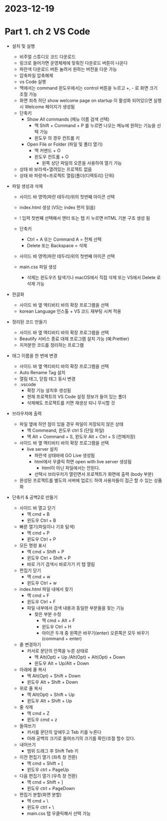 # 2023-12-19
# Part 1. ch 2 VS Code

- 설치 및 실행
  - 비주얼 스튜디오 코드 다운로드
  - 링크로 들어가면 운영체제에 맞춰진 다운로드 버튼이 나온다
  - 파란색 다운로드 버튼 눌려서 원하는 버전을 다운 가능
  - 압축파일 압축해제
  - vs Code 실행
  - 맥에서는 command 윈도우에서는 control 버튼을 누르고 +, - 로 화면 크기 조절 가능
  - 화면 죄측 하단 show welcome page on startup 이 활성화 되어있으면 실행시 Welcome 페이지가 생성됨
  - 단축키
    - Show All commands (메뉴 이름 검색 선택)
      - 맥 Shift + Command + P 를 누르면 나오는 메뉴에 원하는 기능을 선택 가능
      - 윈도우 의 경우 컨트롤 키
    - Open File or Folder (파일 및 폴더 열기)
      - 맥 커맨드 + O
      - 윈도우 컨트롤 + O
        - 왼쪽 상단 파일의 오픈을 사용하여 열기 가능
  - 상태 바 보라색=열려있는 프로젝트 없음
  - 상태 바 파랑색=프로젝트 열림(폴더(디렉토리) 단위)

- 파일 생성과 삭제
  - 사이드 바 영역(파란 테두리)위의 첫번쨰 아이콘 선택
  - index.html 생성 (VS는 index 먼저 읽음)
  - ! 입력 첫번쨰 선택해서 엔터 또는 탭 키 누르면 HTML 기본 구조 생성 됨
  - 단축키
    - Ctrl + A 또는 Command A = 전체 선택
    - Delete 또는 Backspace = 삭제
  
  - 사이드 바 영역(파란 테두리)위의 첫번쨰 아이콘 선택
  - main.css 파일 생성
    - 삭제는 윈도우즈 탐색기나 macOS에서 직접 삭제 또는 VS에서 Delete 로 삭제 가능

- 한글화
  - 사이드 바 옆 액티비티 바의 확장 프로그램을 선택
  - korean Language 인스톨 + VS 코드 재부팅 시켜 적용
- 정리된 코드 만들기
  - 사이드 바 옆 액티비티 바의 확장 프로그램을 선택
  - Beautify 서비스 종료 대체 프로그램 설치 가능 (예:Prettier)
  - 지저분한 코드를 정리하는 프로그램
- 태그 이름을 한 번에 변경
  - 사이드 바 옆 액티비티 바의 확장 프로그램을 선택
  - Auto Rename Tag 설치 
  - 열림 태그, 닫힘 태그 동시 변경
  - .vscode
    - 확장 기능 설치후 생성됨
    - 현재 프로젝트의 VS Code 설정 정보가 들어 있는 폴더
    - 삭제해도 프로젝트를 키면 재생성 되니 무시할 것

- 브라우저에 출력
  - 파일 옆에 하얀 점이 있을 경우 파일이 저장되지 않은 상태
    - 맥 Commeand, 윈도우 ctrl S (단일 파일)
    - 맥 Alt + Command + S, 윈도우 Alt + Ctrl + S (전체저장)
  - 사이드 바 옆 액티비티 바의 확장 프로그램을 선택
    - live server 설치
      - 파란색 상태바에 GO Live 생성됨
      - html에서 우클릭 하면 open with live server 생성됨
        - html이 아닌 파일에서는 안된다.
      - 선택시 브라우저가 열린면서 프로젝트가 화면에 출력 (body 부분)
  - 완성된 프로젝트를 별도의 서버에 업로드 하여 사용자들이 접근 할 수 있는 상품화    

- 단축키 & 공백2로 만들기
  - 사이드 바 열고 닫기
    - 맥 cmd + B
    - 윈도우 Ctrl + B
  - 빠른 열기(파일이나 기호 탐색)
    - 맥 cmd + P
    - 윈도우 Ctrl + P
  - 모든 명령 표시
    - 맥 cmd + Shift + P
    - 윈도우 Ctrl + Shift + P
    - 바로 가기 검색시 바로가기 키 탭 열림
  - 편집기 닫기  
    - 맥 cmd + w
    - 윈도우 Ctrl + w
  - index.html 파일 내에서 찾기
    - 맥 cmd + F
    - 윈도우 Ctrl + F
    - 파일 내부에서 검색 내용과 동일한 부분들을 찾는 기능
      - 찾은 부분 수정
        - 맥 cmd + Alt + F
        - 윈도우 Ctrl + H
        - 아이콘 두개 중 왼쪽은 바꾸기(enter) 오른쪽은 모두 바꾸기(command + enter) 
  - 줄 변경하기
    - 커서로 문단의 안쪽을 누른 상태로
      - 맥 Alt(Opt) + Up /Alt(Opt) + Alt(Opt) + Down
      - 윈도우 Alt + Up/Alt + Down
  - 아래에 줄 복사
    - 맥 Alt(Opt) + Shift + Down
    - 윈도우 Alt + Shift + Down
  - 위로 줄 복사
    - 맥 Alt(Opt) + Shift + Up
    - 윈도우 Alt + Shift + Up
  - 줄 삭제
    - 맥 cmd + Z
    - 윈도우 cmd + z
  - 들여쓰기
    - 커서를 문단의 앞에두고 Teb 키를 누른다
    - 아래 공백의 크기로 들여쓰기의 크기를 확인/조절 할수 있다.
  - 내어쓰기
    - 범위 드래그 후 Shift Teb 키
  - 이전 편집기 열기 (좌측 창 전환)
    - 맥 cmd + Shift + [
    - 윈도우 ctrl + PageUp
  - 다음 편집기 열기 (우측 창 전환)
    - 맥 cmd + Shift + ]
    - 윈도우 ctrl + PageDown
  - 편집기 분할(화면 분할)
    - 맥 cmd + \
    - 윈도우 ctrl + \
    - main.css 탭 우클릭해서 선택 가능
